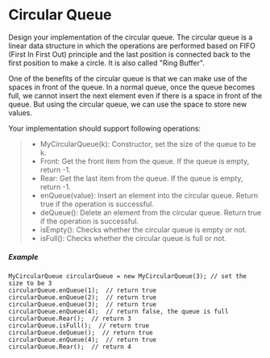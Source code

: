 ﻿#   Circular Queue

Design your implementation of the circular queue. The circular queue is a linear data structure in which the operations are performed based on FIFO (First In First Out) principle and the last position is connected back to the first position to make a circle. It is also called "Ring Buffer".

One of the benefits of the circular queue is that we can make use of the spaces in front of the queue. In a normal queue, once the queue becomes full, we cannot insert the next element even if there is a space in front of the queue. But using the circular queue, we can use the space to store new values.

Your implementation should support following operations:

> * MyCircularQueue(k): Constructor, set the size of the queue to be k.
> * Front: Get the front item from the queue. If the queue is empty, return -1.
> * Rear: Get the last item from the queue. If the queue is empty, return -1.
> * enQueue(value): Insert an element into the circular queue. Return true if the operation is successful.
> * deQueue(): Delete an element from the circular queue. Return true if the operation is successful.
> * isEmpty(): Checks whether the circular queue is empty or not.
> * isFull(): Checks whether the circular queue is full or not.
 

##### Example
```
MyCircularQueue circularQueue = new MyCircularQueue(3); // set the size to be 3
circularQueue.enQueue(1);  // return true
circularQueue.enQueue(2);  // return true
circularQueue.enQueue(3);  // return true
circularQueue.enQueue(4);  // return false, the queue is full
circularQueue.Rear();  // return 3
circularQueue.isFull();  // return true
circularQueue.deQueue();  // return true
circularQueue.enQueue(4);  // return true
circularQueue.Rear();  // return 4

```





